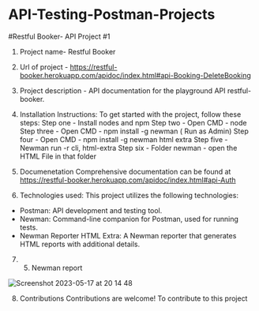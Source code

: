 # API-Testing-Postman-Projects

#Restful Booker- API Project #1

1. Project name- Restful Booker

2. Url of project - https://restful-booker.herokuapp.com/apidoc/index.html#api-Booking-DeleteBooking

3. Project description - API documentation for the playground API restful-booker.

4. Installation Instructions:
  To get started with the project, follow these steps:
  Step one - Install nodes and npm 
  Step two - Open CMD - node 
  Step three - Open CMD - npm install -g newman ( Run as Admin)
  Step four - Open CMD - npm install -g newman html extra
  Step five - Newman run <url of collection> -r cli, html-extra
  Step six - Folder newman - open the HTML File in that folder
 
5. Documenetation
   Comprehensive documentation can be found at https://restful-booker.herokuapp.com/apidoc/index.html#api-Auth
  
6. Technologies used:
   This project utilizes the following technologies:

- Postman: API development and testing tool.
- Newman: Command-line companion for Postman, used for running tests.
- Newman Reporter HTML Extra: A Newman reporter that generates HTML reports with additional details.
 
7. 5. Newman report 
  
  
![Screenshot 2023-05-17 at 20 14 48](https://github.com/LoladeAB/API-Testing-Postman-Projects/assets/133910318/fbadee91-6311-495f-8dcb-9e5ce68b1b48)
  
  
  
  
  
  
  
 
8. Contributions
Contributions are welcome! To contribute to this project
